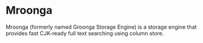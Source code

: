 # Mroonga

Mroonga (formerly named Groonga Storage Engine) is a storage engine that provides fast CJK-ready full text searching using column store.